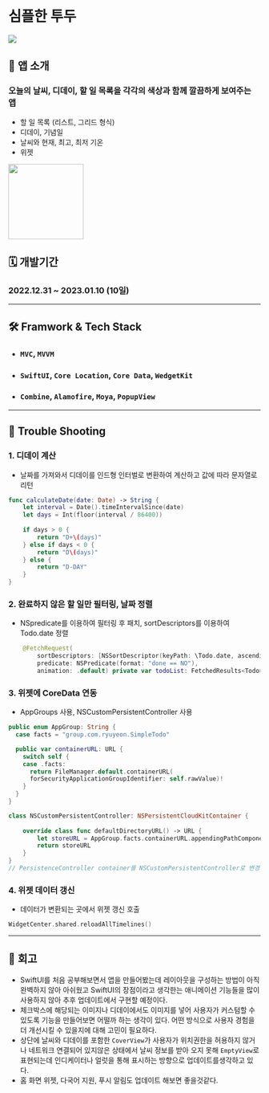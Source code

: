 # **심플한 투두**

<img src="https://velog.velcdn.com/images/rytak108/post/3d4944f8-ee3b-4ca9-ad7a-a34a1fd8a704/image.png">

## **📲 앱 소개**
### 오늘의 날씨, 디데이, 할 일 목록을 각각의 색상과 함께 깔끔하게 보여주는 앱
- 할 일 목록 (리스트, 그리드 형식)
- 디데이, 기념일
- 날씨와 현재, 최고, 최저 기온
- 위젯


<a href="https://apps.apple.com/kr/app/%EC%8B%AC%ED%94%8C%ED%95%9C-%ED%88%AC%EB%91%90/id1663704834" target="_blank"><img src="https://developer.apple.com/news/images/download-on-the-app-store-badge.png" width="150px" /></a>  

## **🗓️ 개발기간**
### 2022.12.31 ~ 2023.01.10 (10일)  

---
## **🛠️ Framwork & Tech Stack**
- ### ```MVC```, ```MVVM```
- ### ```SwiftUI```, ```Core Location```, ```Core Data```, ```WedgetKit```
- ### ```Combine```, ```Alamofire```, ```Moya```, ```PopupView```

---
## **🔴 Trouble Shooting**

### 1. 디데이 계산

- 날짜를 가져와서 디데이를 인드형 인터벌로 변환하여 계산하고 값에 따라 문자열로 리턴
```swift
func calculateDate(date: Date) -> String {
    let interval = Date().timeIntervalSince(date)
    let days = Int(floor(interval / 86400))
    
    if days > 0 {
        return "D+\(days)"
    } else if days < 0 {
        return "D\(days)"
    } else {
        return "D-DAY"
    }
}
```
###  2. 완료하지 않은 할 일만 필터링, 날짜 정렬
- NSpredicate를 이용하여 필터링 후 패치, sortDescriptors를 이용하여 Todo.date 정렬
```swift
    @FetchRequest(
        sortDescriptors: [NSSortDescriptor(keyPath: \Todo.date, ascending: true)],
        predicate: NSPredicate(format: "done == NO"),
        animation: .default) private var todoList: FetchedResults<Todo>
```
###  3. 위젯에 CoreData 연동
- AppGroups 사용, NSCustomPersistentController 사용
```swift
public enum AppGroup: String {
  case facts = "group.com.ryuyeon.SimpleTodo"

  public var containerURL: URL {
    switch self {
    case .facts:
      return FileManager.default.containerURL(
      forSecurityApplicationGroupIdentifier: self.rawValue)!
    }
  }
}
```
```swift 
class NSCustomPersistentController: NSPersistentCloudKitContainer {
    
    override class func defaultDirectoryURL() -> URL {
        let storeURL = AppGroup.facts.containerURL.appendingPathComponent("Item.sqlite")
        return storeURL
    }
}
// PersistenceController container를 NSCustomPersistentController로 변경
```

###  4. 위젯 데이터 갱신
- 데이터가 변환되는 곳에서 위젯 갱신 호출
```swift
WidgetCenter.shared.reloadAllTimelines()
```
---

## **🤔 회고**
- SwiftUI를 처음 공부해보면서 앱을 만들어봤는데 레이아웃을 구성하는 방법이 아직 완벽하지 않아 아쉬웠고 SwiftUI의 장점이라고 생각한는 애니메이션 기능들을 많이 사용하지 않아 추후 업데이트에서 구현할 예정이다.
- 체크박스에 해당되는 이미지나 디데이에서도 이미지를 넣어 사용자가 커스텀할 수 있도록 기능을 만들어보면 어떨까 하는 생각이 있다. 어떤 방식으로 사용자 경험을 더 개선시킬 수 있을지에 대해 고민이 필요하다.
- 상단에 날씨와 디데이를 포함한 ```CoverView```가 사용자가 위치권한을 허용하지 않거나 네트워크 연결되어 있지않은 상태에서 날씨 정보를 받아 오지 못해 ```EmptyView```로 표현되는데 인디케이터나 얼럿을 통해 표시하는 방향으로 업데이트를생각하고 있다.
- 홈 화면 위젯, 다국어 지원, 푸시 알림도 업데이트 해보면 좋을것같다.